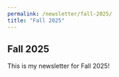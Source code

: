 ```yaml
---
permalink: /newsletter/fall-2025/
title: "Fall 2025"
---
```


## Fall 2025

This is my newsletter for Fall 2025!
